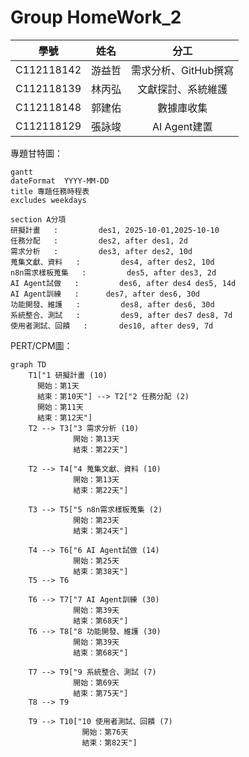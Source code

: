# Group HomeWork_2

| 學號 | 姓名 | 分工 |
| :---: | :---: | :---: |
| C112118142 | 游益哲 | 需求分析、GitHub撰寫 |
| C112118139 | 林丙弘 | 文獻探討、系統維護 |
| C112118148 | 郭建佑 | 數據庫收集 |
| C112118129 | 張詠竣 | AI Agent建置 |

專題甘特圖：
```mermaid
gantt
dateFormat  YYYY-MM-DD
title 專題任務時程表
excludes weekdays 

section A分項
研擬計畫   :         des1, 2025-10-01,2025-10-10
任務分配   :         des2, after des1, 2d
需求分析   :         des3, after des2, 10d
蒐集文獻、資料   :         des4, after des2, 10d
n8n需求樣板蒐集   :         des5, after des3, 2d
AI Agent試做   :         des6, after des4 des5, 14d
AI Agent訓練   :      des7, after des6, 30d
功能開發、維護   :         des8, after des6, 30d
系統整合、測試   :         des9, after des7 des8, 7d
使用者測試、回饋   :       des10, after des9, 7d
```
PERT/CPM圖：
```mermaid
graph TD
    T1["1 研擬計畫 (10)
      開始：第1天
      結束：第10天"] --> T2["2 任務分配 (2)
      開始：第11天
      結束：第12天"]
    T2 --> T3["3 需求分析 (10)
              開始：第13天
              結束：第22天"]

    T2 --> T4["4 蒐集文獻、資料 (10)
              開始：第13天
              結束：第22天"]

    T3 --> T5["5 n8n需求樣板蒐集 (2)
              開始：第23天
              結束：第24天"]

    T4 --> T6["6 AI Agent試做 (14)
              開始：第25天
              結束：第38天"]
    T5 --> T6

    T6 --> T7["7 AI Agent訓練 (30)
              開始：第39天
              結束：第68天"]
    T6 --> T8["8 功能開發、維護 (30)
              開始：第39天
              結束：第68天"]

    T7 --> T9["9 系統整合、測試 (7)
              開始：第69天
              結束：第75天"]
    T8 --> T9

    T9 --> T10["10 使用者測試、回饋 (7)
                開始：第76天
                結束：第82天"]
```
